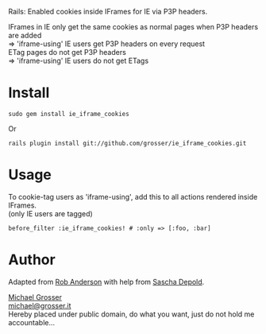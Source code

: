 Rails: Enabled cookies inside IFrames for IE via P3P headers.<br/>

IFrames in IE only get the same cookies as normal pages when P3P headers are added<br/>
=> 'iframe-using' IE users get P3P headers on every request<br/>
ETag pages do not get P3P headers<br/>
=> 'iframe-using' IE users do not get ETags

Install
=======
    sudo gem install ie_iframe_cookies
Or

    rails plugin install git://github.com/grosser/ie_iframe_cookies.git


Usage
=====
To cookie-tag users as 'iframe-using', add this to all actions rendered inside IFrames.<br/>
(only IE users are tagged)

    before_filter :ie_iframe_cookies! # :only => [:foo, :bar]

Author
======
Adapted from [Rob Anderson](http://robanderson123.wordpress.com/2011/02/25/p3p-header-hell) with help from [Sascha Depold](https://github.com/sdepold).

[Michael Grosser](http://grosser.it)<br/>
michael@grosser.it<br/>
Hereby placed under public domain, do what you want, just do not hold me accountable...
